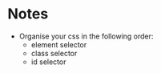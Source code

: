 # Notes

- Organise your css in the following order:
  - element selector
  - class selector
  - id selector
